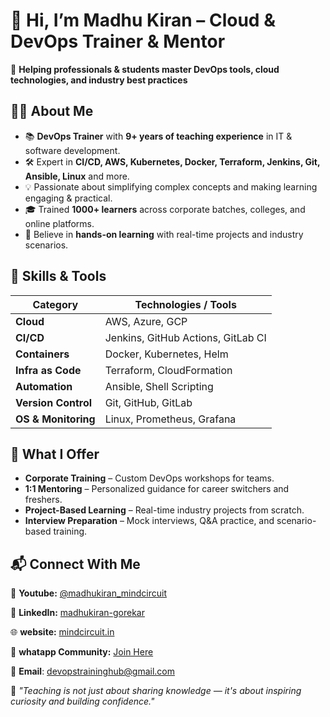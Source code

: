 # 👋 Hi, I’m Madhu Kiran  – Cloud & DevOps Trainer & Mentor  

🎯 **Helping professionals & students master DevOps tools, cloud technologies, and industry best practices**  

## 🧑‍🏫 About Me  
- 📚 **DevOps Trainer** with **9+ years of teaching experience** in IT & software development.  
- 🛠️ Expert in **CI/CD, AWS, Kubernetes, Docker, Terraform, Jenkins, Git, Ansible, Linux** and more.  
- 💡 Passionate about simplifying complex concepts and making learning engaging & practical.  
- 🎓 Trained **1000+ learners** across corporate batches, colleges, and online platforms.  
- 🌱 Believe in **hands-on learning** with real-time projects and industry scenarios.  

## 🚀 Skills & Tools  

| Category        | Technologies / Tools |
|-----------------|----------------------|
| **Cloud**       | AWS, Azure, GCP      |
| **CI/CD**       | Jenkins, GitHub Actions, GitLab CI |
| **Containers**  | Docker, Kubernetes, Helm |
| **Infra as Code** | Terraform, CloudFormation |
| **Automation**  | Ansible, Shell Scripting |
| **Version Control** | Git, GitHub, GitLab |
| **OS & Monitoring** | Linux, Prometheus, Grafana |

## 📢 What I Offer  
- **Corporate Training** – Custom DevOps workshops for teams.  
- **1:1 Mentoring** – Personalized guidance for career switchers and freshers.  
- **Project-Based Learning** – Real-time industry projects from scratch.  
- **Interview Preparation** – Mock interviews, Q&A practice, and scenario-based training.  
 

## 📬 Connect With Me  

📝 **Youtube:** [@madhukiran_mindcircuit](http://www.youtube.com/@madhukiran_mindcircuit)  

💼 **LinkedIn:** [madhukiran-gorekar](http://www.linkedin.com/in/madhukiran-gorekar) 

🌐 **website:** [mindcircuit.in](https://mindcircuit.in/) 

💬 **whatapp Community:** [Join Here](https://chat.whatsapp.com/IIn9SThrmdHEJ8KjUmPuWD)  

📧 **Email**: devopstraininghub@gmail.com

💬 _"Teaching is not just about sharing knowledge — it's about inspiring curiosity and building confidence."_  
